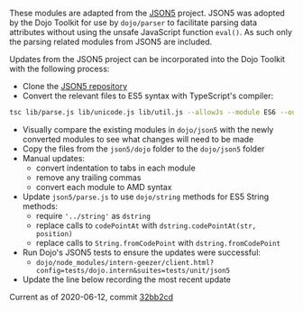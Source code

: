 These modules are adapted from the [JSON5](https://github.com/json5/json5) project. JSON5 was adopted by
the Dojo Toolkit for use by `dojo/parser` to facilitate parsing data attributes without using the unsafe
JavaScript function `eval()`. As such only the parsing related modules from JSON5 are included.

Updates from the JSON5 project can be incorporated into the Dojo Toolkit with the following process:

* Clone the [JSON5 repository](https://github.com/json5/json5.git)
* Convert the relevant files to ES5 syntax with TypeScript's compiler:
```bash
tsc lib/parse.js lib/unicode.js lib/util.js --allowJs --module ES6 --outDir dojo --removeComments --target ES5
```
* Visually compare the existing modules in `dojo/json5` with the newly converted modules to see what changes will need
to be made
* Copy the files from the `json5/dojo` folder to the `dojo/json5` folder
* Manual updates:
  * convert indentation to tabs in each module
  * remove any trailing commas
  * convert each module to AMD syntax
* Update `json5/parse.js` to use `dojo/string` methods for ES5 String methods:
  * require `'../string'` as `dstring`
  * replace calls to `codePointAt` with `dstring.codePointAt(str, position)`
  * replace calls to `String.fromCodePoint` with `dstring.fromCodePoint`
* Run Dojo's JSON5 tests to ensure the updates were successful:
  * `dojo/node_modules/intern-geezer/client.html?config=tests/dojo.intern&suites=tests/unit/json5`
* Update the line below recording the most recent update

Current as of 2020-06-12, commit [32bb2cd](https://github.com/json5/json5/commit/32bb2cdae4864b2ac80a6d9b4045efc4cc54f47a)

